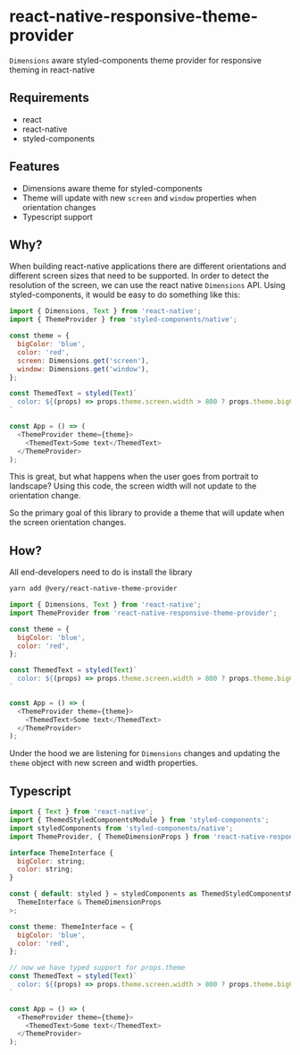# react-native-responsive-theme-provider

`Dimensions` aware styled-components theme provider for responsive theming in react-native

## Requirements

* react
* react-native
* styled-components

## Features

* Dimensions aware theme for styled-components
* Theme will update with new `screen` and `window` properties when orientation changes
* Typescript support

## Why?

When building react-native applications there are different orientations
and different screen sizes that need to be supported.  In order to detect
the resolution of the screen, we can use the react native `Dimensions` API.
Using styled-components, it would be easy to do something like this:

```js
import { Dimensions, Text } from 'react-native';
import { ThemeProvider } from 'styled-components/native';

const theme = {
  bigColor: 'blue',
  color: 'red',
  screen: Dimensions.get('screen'),
  window: Dimensions.get('window'),
};

const ThemedText = styled(Text)`
  color: ${(props) => props.theme.screen.width > 800 ? props.theme.bigColor : props.theme.color}
`

const App = () => (
  <ThemeProvider theme={theme}>
    <ThemedText>Some text</ThemedText>
  </ThemeProvider>
);
```

This is great, but what happens when the user goes from portrait to landscape?
Using this code, the screen width will not update to the orientation change.

So the primary goal of this library to provide a theme that will update when
the screen orientation changes.

## How?

All end-developers need to do is install the library

```bash
yarn add @very/react-native-theme-provider
```

```js
import { Dimensions, Text } from 'react-native';
import ThemeProvider from 'react-native-responsive-theme-provider';

const theme = {
  bigColor: 'blue',
  color: 'red',
};

const ThemedText = styled(Text)`
  color: ${(props) => props.theme.screen.width > 800 ? props.theme.bigColor : props.theme.color}
`

const App = () => (
  <ThemeProvider theme={theme}>
    <ThemedText>Some text</ThemedText>
  </ThemeProvider>
);
```

Under the hood we are listening for `Dimensions` changes and updating the `theme` object
with new screen and width properties.

## Typescript

```js
import { Text } from 'react-native';
import { ThemedStyledComponentsModule } from 'styled-components';
import styledComponents from 'styled-components/native';
import ThemeProvider, { ThemeDimensionProps } from 'react-native-responsive-theme-provider';

interface ThemeInterface {
  bigColor: string;
  color: string;
}

const { default: styled } = styledComponents as ThemedStyledComponentsModule<
  ThemeInterface & ThemeDimensionProps
>;

const theme: ThemeInterface = {
  bigColor: 'blue',
  color: 'red',
};

// now we have typed support for props.theme
const ThemedText = styled(Text)`
  color: ${(props) => props.theme.screen.width > 800 ? props.theme.bigColor : props.theme.color}
`

const App = () => (
  <ThemeProvider theme={theme}>
    <ThemedText>Some text</ThemedText>
  </ThemeProvider>
);
```
